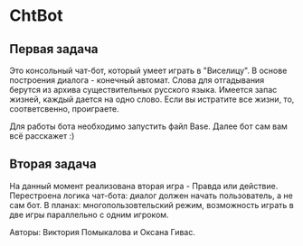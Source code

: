# ChtBot

Первая задача
-----
Это консольный чат-бот, который умеет играть в "Виселицу". В основе построения диалога - конечный автомат. Слова для отгадывания
берутся из архива существительных русского языка. Имеется запас жизней, каждый дается на одно слово. Если вы истратите все жизни, то, соответсвенно, проиграете.

Для работы бота необходимо запустить файл Base. Далее бот сам вам всё расскажет :)

Вторая задача
-----
На данный момент реализована вторая игра - Правда или действие. Перестроена логика чат-бота: 
диалог должен начать пользователь, а не сам бот.
В планах: многопользовтельский режим, возможность играть в две игры параллельно с одним игроком. 

Авторы: Виктория Помыкалова и Оксана Гивас.

